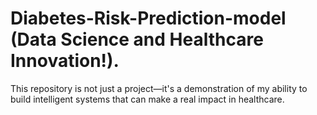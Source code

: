 # Diabetes-Risk-Prediction-model (Data Science and Healthcare Innovation!).
This repository is not just a project—it's a demonstration of my ability to build intelligent systems that can make a real impact in healthcare.
